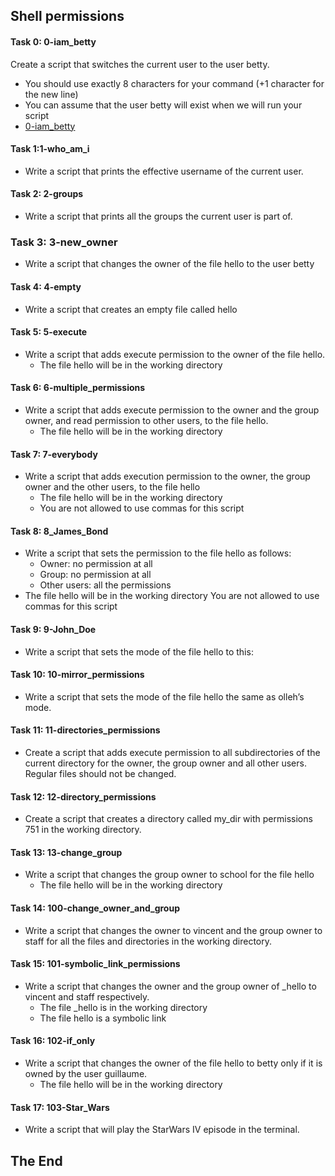 ## Shell permissions

#### Task 0: 0-iam_betty</h4>
Create a script that switches the current user to the user betty.
* You should use exactly 8 characters for your command (+1 character for the new line)
* You can assume that the user betty will exist when we will run your script
* <a href="https://github.com/gkiplangat/alx-system_engineering-devops/blob/master/0x01-shell_permissions/0-iam_betty">0-iam_betty</a>
#### Task 1:1-who_am_i
* Write a script that prints the effective username of the current user.
#### Task 2: 2-groups
* Write a script that prints all the groups the current user is part of.
### Task 3: 3-new_owner
* Write a script that changes the owner of the file hello to the user betty
#### Task 4: 4-empty
* Write a script that creates an empty file called hello
#### Task 5: 5-execute
* Write a script that adds execute permission to the owner of the file hello.
   * The file hello will be in the working directory 
#### Task 6: 6-multiple_permissions
* Write a script that adds execute permission to the owner and the group owner, and read permission to other users, to the file hello.
  * The file hello will be in the working directory
#### Task 7: 7-everybody
* Write a script that adds execution permission to the owner, the group owner and the other users, to the file hello
  * The file hello will be in the working directory
  * You are not allowed to use commas for this script
#### Task 8: 8_James_Bond
* Write a script that sets the permission to the file hello as follows:
  * Owner: no permission at all
  * Group: no permission at all
  * Other users: all the permissions
* The file hello will be in the working directory You are not allowed to use commas for this script
#### Task 9: 9-John_Doe
* Write a script that sets the mode of the file hello to this:
#### Task 10: 10-mirror_permissions
* Write a script that sets the mode of the file hello the same as olleh’s mode.
#### Task 11: 11-directories_permissions
* Create a script that adds execute permission to all subdirectories of the current directory for the owner, the group owner and all other users. Regular files should not be changed.
#### Task 12: 12-directory_permissions
* Create a script that creates a directory called my_dir with permissions 751 in the working directory.
#### Task 13: 13-change_group
* Write a script that changes the group owner to school for the file hello 
  * The file hello will be in the working directory
#### Task 14: 100-change_owner_and_group
* Write a script that changes the owner to vincent and the group owner to staff for all the files and directories in the working directory.
#### Task 15: 101-symbolic_link_permissions
* Write a script that changes the owner and the group owner of _hello to vincent and staff respectively.<br>
  * The file _hello is in the working directory<br>
  * The file hello is a symbolic link<br>
#### Task 16: 102-if_only
* Write a script that changes the owner of the file hello to betty only if it is owned by the user guillaume.<br>
  * The file hello will be in the working directory 
#### Task 17: 103-Star_Wars
* Write a script that will play the StarWars IV episode in the terminal.
## The End
